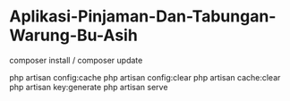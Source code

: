 # Aplikasi-Pinjaman-Dan-Tabungan-Warung-Bu-Asih

composer install / composer update

php artisan config:cache
php artisan config:clear
php artisan cache:clear
php artisan key:generate
php artisan serve
